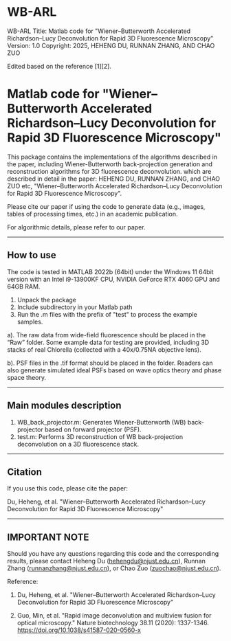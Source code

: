 # WB-ARL
WB-ARL
Title:	 Matlab code for "Wiener–Butterworth Accelerated Richardson–Lucy Deconvolution for Rapid 3D Fluorescence Microscopy"
Version: 1.0 
Copyright: 2025, HEHENG DU, RUNNAN ZHANG, AND CHAO ZUO

Edited based on the reference [1][2].

Matlab code for "Wiener–Butterworth Accelerated Richardson–Lucy Deconvolution for Rapid 3D Fluorescence Microscopy"
==========================================================

This package contains the implementations of the algorithms described in the paper, including Wiener-Butterworth back-projection generation and reconstruction algorithms for 3D fluorescence deconvolution.  which are described in detail in the paper:  HEHENG DU, RUNNAN ZHANG, and CHAO ZUO etc, "Wiener–Butterworth Accelerated Richardson–Lucy Deconvolution for Rapid 3D Fluorescence Microscopy".

Please cite our paper if using the code to generate data (e.g., images, tables of processing times, etc.) in an academic publication.

For algorithmic details, please refer to our paper.

----------------
How to use
----------------
The code is tested in MATLAB 2022b (64bit) under the  Windows 11 64bit version with an Intel i9-13900KF CPU, NVIDIA GeForce RTX 4060 GPU and 64GB RAM.

1. Unpack the package
2. Include subdirectory in your Matlab path
3. Run the .m files with the prefix of "test" to process the example samples.

a). The raw data from wide-field fluorescence should be placed in the “Raw” folder. Some example data for testing are provided, including 3D stacks of real Chlorella (collected with a 40x/0.75NA objective lens).

b). PSF files in the .tif format should be placed in the folder. Readers can also generate simulated ideal PSFs based on wave optics theory and phase space theory.



----------------
Main modules description
----------------
1. WB_back_projector.m: Generates Wiener-Butterworth (WB) back-projector based on forward projector (PSF).
2. test.m: Performs 3D reconstruction of WB back-projection deconvolution on a 3D fluorescence stack.


----------------
Citation 
---------------- 
If you use this code, please cite the paper:

Du, Heheng, et al. "Wiener–Butterworth Accelerated Richardson–Lucy Deconvolution for Rapid 3D Fluorescence Microscopy"

----------------
IMPORTANT NOTE 
---------------- 
Should you have any questions regarding this code and the corresponding results, please contact Heheng Du (hehengdu@njust.edu.cn), Runnan Zhang (runnanzhang@njust.edu.cn), or  Chao Zuo (zuochao@njust.edu.cn).



Reference:

 1. Du, Heheng, et al. "Wiener–Butterworth Accelerated Richardson–Lucy Deconvolution for Rapid 3D Fluorescence Microscopy"

 2. Guo, Min, et al. "Rapid image deconvolution and multiview fusion for optical microscopy." Nature biotechnology 38.11 (2020): 1337-1346.  https://doi.org/10.1038/s41587-020-0560-x

